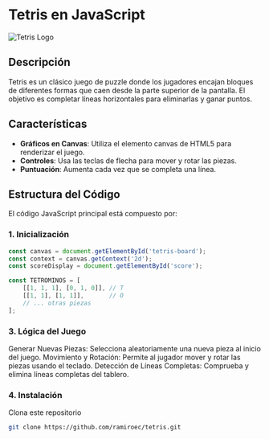 # Tetris en JavaScript

![Tetris Logo](https://tetris.wiki/images/thumb/a/ae/The_Tetris_Company_logo_2019.png/300px-The_Tetris_Company_logo_2019.png)

## Descripción
Tetris es un clásico juego de puzzle donde los jugadores encajan bloques de diferentes formas que caen desde la parte superior de la pantalla. El objetivo es completar líneas horizontales para eliminarlas y ganar puntos.

## Características
- **Gráficos en Canvas**: Utiliza el elemento canvas de HTML5 para renderizar el juego.
- **Controles**: Usa las teclas de flecha para mover y rotar las piezas.
- **Puntuación**: Aumenta cada vez que se completa una línea.

## Estructura del Código
El código JavaScript principal está compuesto por:

### 1. Inicialización
```javascript
const canvas = document.getElementById('tetris-board');
const context = canvas.getContext('2d');
const scoreDisplay = document.getElementById('score');

const TETROMINOS = [
    [[1, 1, 1], [0, 1, 0]], // T
    [[1, 1], [1, 1]],       // O
    // ... otras piezas
];
```
### 3. Lógica del Juego
Generar Nuevas Piezas: Selecciona aleatoriamente una nueva pieza al inicio del juego.
Movimiento y Rotación: Permite al jugador mover y rotar las piezas usando el teclado.
Detección de Líneas Completas: Comprueba y elimina líneas completas del tablero.

### 4. Instalación
Clona este repositorio
```bash
git clone https://github.com/ramiroec/tetris.git
```